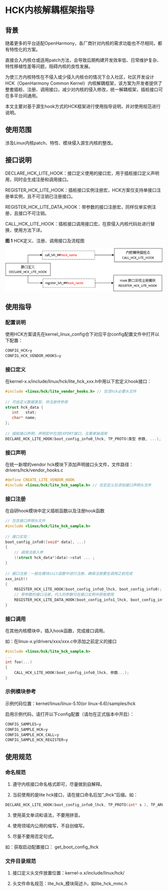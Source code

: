 # HCK内核解耦框架指导


## 背景

随着更多的平台适配OpenHarmony，各厂商针对内核的需求功能也不尽相同，都有特性化的方案。

直接合入内核仓或适用patch方法，会导致后期构建开发效率低、日常维护复杂、特性移植性差等问题，阻碍内核的良性发展。

为使三方内核特性在不侵入或少侵入内核仓的情况下合入社区，社区开发设计HCK（OpenHarmony Common Kernel）内核解耦框架，该方案为开发者提供了整套插桩、注册、调用接口，减少对内核的侵入修改，统一解耦框架，插桩接口可在多平台间通用。

本文主要对基于源生hook方式的HCK框架进行使用指导说明，并对使用规范进行说明。

## 使用范围

涉及Linux内核patch、特性、模块侵入源生内核的整改。

## 接口说明

DECLARE_HCK_LITE_HOOK：接口定义使用的接口宏，用于插桩接口定义声明用，同时会生成注册和调用接口。

REGISTER_HCK_LITE_HOOK：插桩接口实例注册宏，HCK方案仅支持单接口注册单实例，且不可注销已注册接口。

REGISTER_HCK_LITE_DATA_HOOK：带参数的接口注册宏，同样仅单实例注册，且接口不可注销。

CALL_HCK_LITE_HOOK：插桩接口调用接口宏，在原侵入内核代码处进行替换，使用方法下详。

**图 1** HCK定义、注册、调用接口及流程图

![zh-cn_image-20230611130037045](figures/zh-cn_image-20230611130037045.png)

## 使用指导

### 配置说明

使用HCK方案请先在kernel_linux_config仓下对应平台config配置文件中打开以下配置：

```c
CONFIG_HCK=y
CONFIG_HCK_VENDOR_HOOKS=y
```

### 接口定义

在kernel-x.x/include/linux/hck/lite_hck_xxx.h中用以下宏定义hook接口：

```c
#include <linux/hck/lite_vendor_hooks.h> // 包含hck必要头文件

// 可自定义数据类型，供注册传参用
struct hck_data {
   int   stat;
   char* name;
};

// 插桩接口声明，声明宏中包含EXPORT接口，无需单独调用
DECLARE_HCK_LITE_HOOK(boot_config_info0_lhck, TP_PROTO(类型 参数, ...), TP_ARGS(参数, ...));
```

### 接口声明

在统一新增的vendor hck模块下添加声明接口头文件，文件路径：drivers/hck/vendor_hooks.c

```c
#define CREATE_LITE_VENDOR_HOOK
#include <linux/hck/lite_hck_sample.h> // 在宏定义后添加接口声明头文件
```

### 接口注册

在自研hook模块中定义插桩函数以及注册hook函数

```c
// 包含接口声明头文件
#include <linux/hck/lite_hck_sample.h>

// 接口实现：
boot_config_info0([void* data], ...)
{
    // 调用注册入参
    ((struct hck_data*)data)->stat ... ;
}

// 接口注册：一般在模块init函数中进行注册，确保注册要在调用之前完成
xxx_init()
{
    REGISTER_HCK_LITE_HOOK(boot_config_info0_lhck, boot_config_info0);
    // 带参数的接口注册，代入的参数可在接口实例中获取使用
    REGISTER_HCK_LITE_DATA_HOOK(boot_config_info1_lhck, boot_config_info1, data);
}
```

### 接口调用

在其他内核模块中，插入hook函数，完成接口调用。

如：在linux-x.y/drivers/xxx/xxx.c中添加之前定义的接口

```c
#include <linux/hck/lite_hck_sample.h>
...
int foo(...)
{
    CALL_HCK_LITE_HOOK(boot_config_info0_lhck, 参数...);
}
```

### 示例模块参考

示例代码位置：kernel/linux/linux-5.10(or linux-6.6)/samples/hck

启用示例代码，请打开以下config配置（请勿在正式版本中开启）：

```c
CONFIG_SAMPLES=y
CONFIG_SAMPLE_HCK=y
CONFIG_SAMPLE_HCK_CALL=y
CONFIG_SAMPLE_HCK_REGISTER=y
```

## 使用规范

### 命名规范

1. 遵守内核接口命名格式即可，尽量做到自解释。

2. 当前使用的是lite hck接口，请在接口命名后加”_lhck”后缀。如：
```c
DECLARE_HCK_LITE_HOOK(boot_config_info0_lhck, TP_PROTO(int* s ), TP_ARGS(s));
```

3. 使用英文单词和语法，不要用拼音。

4. 使用领域内公用的缩写，不自创缩写。

5. 尽量不要用否定句式。

如：获取启动配置接口：		get_boot_config_lhck

### 文件目录规范

1. 接口定义头文件放置位置：kernel-x.x/include/linux/hck/

2. 头文件命名规范：lite_hck_模块简述.h，如lite_hck_mmc.h